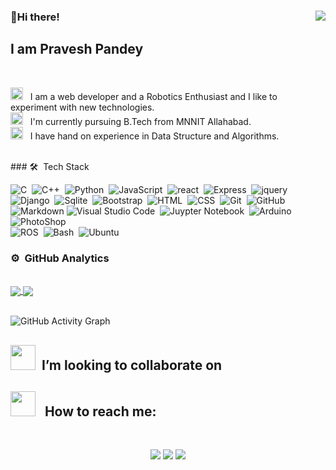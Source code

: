 ### 👋Hi there!     <img align="right" src="https://visitor-badge.glitch.me/badge?page_id=pravesh-pandey.pravesh-pandey"/>
## I am Pravesh Pandey
<br>
<p align="left">
<img src="https://user-images.githubusercontent.com/58443282/114050007-8ac51980-98a9-11eb-8dea-a162f9c69cb6.png" width="20"> &nbsp; I am a web developer and a Robotics Enthusiast and I like to experiment with new technologies.
<br>
<img src="https://user-images.githubusercontent.com/58443282/114054658-acc09b00-98ad-11eb-8f08-5f76e2a63f71.png" width="20"> &nbsp; I'm currently pursuing B.Tech from MNNIT Allahabad.
<br>
<img src="https://user-images.githubusercontent.com/58443282/114054922-e85b6500-98ad-11eb-9394-a59dd6f14a1a.png" width="20"> &nbsp; I have hand on experience in Data Structure and Algorithms.
</p>
<br>
### 🛠 &nbsp;Tech Stack

![C](https://img.shields.io/badge/-C-white?style=flat&logo=C&logoColor=A8B9CC)&nbsp;
![C++](https://img.shields.io/badge/-C++-white?style=flat&logo=C%2B%2B&logoColor=00599C)&nbsp;
![Python](https://img.shields.io/badge/-Python-white?style=flat&logo=python)&nbsp;
![JavaScript](https://img.shields.io/badge/-JavaScript-white?style=flat&logo=javascript&logoColor=F7DF1E)&nbsp;
![react](https://img.shields.io/badge/-React-white?style=flat&logo=React&logoColor=0769AD)&nbsp;
![Express](https://img.shields.io/badge/-Express-white?style=flat&logo=Express&logoColor=000000)&nbsp;
![jquery](https://img.shields.io/badge/-jQuery-white?style=flat&logo=jquery&logoColor=0769AD)&nbsp;\
![Django](https://img.shields.io/badge/-Django-white?style=flat&logo=django&logoColor=brightgreen)&nbsp;
![Sqlite](https://img.shields.io/badge/-SQLite-white?style=flat&logo=SQLite&logoColor=003B57)&nbsp;
![Bootstrap](https://img.shields.io/badge/-Bootstrap4-white?style=flat&logo=bootstrap&logoColor=7952B3)&nbsp;
![HTML](https://img.shields.io/badge/-HTML5-white?style=flat&logo=HTML5&logoColor=E34F26)&nbsp;
![CSS](https://img.shields.io/badge/-CSS-white?style=flat&logo=CSS3&logoColor=1572B6)&nbsp;
![Git](https://img.shields.io/badge/-Git-white?style=flat&logo=git)&nbsp;
![GitHub](https://img.shields.io/badge/-GitHub-white?style=flat&logo=github&logoColor=181717)&nbsp;\
![Markdown](https://img.shields.io/badge/-Markdown-white?style=flat&logo=markdown&logoColor=000000)
![Visual Studio Code](https://img.shields.io/badge/-Visual%20Studio%20Code-white?style=flat&logo=visual-studio-code&logoColor=007ACC)&nbsp;
![Juypter Notebook](https://img.shields.io/badge/-Jupyter%20Notebook-white?style=flat&logo=Jupyter)&nbsp;
![Arduino](https://img.shields.io/badge/-Arduino-white?style=flat&logo=arduino)&nbsp;
![PhotoShop](https://img.shields.io/badge/-Adobe%20Photoshop-white?style=flat&logo=Adobe%20Photoshop&logoColor=31A8FF)&nbsp;\
![ROS](https://img.shields.io/badge/-Robot%20Operating%20System-white?style=flat&logo=ros&logoColor=grey)&nbsp;
![Bash](https://img.shields.io/badge/-Bash-white?style=flat&logo=Windows-Terminal&logoColor=4D4D4D)&nbsp;
![Ubuntu](https://img.shields.io/badge/-Linux-white?style=flat&logo=ubuntu&logoColor=orange)&nbsp;
### ⚙️ &nbsp;GitHub Analytics
<br>
<a href="https://github-readme-stats.vercel.app/api?username=pravesh-pandey&show_icons=true&theme=cobalt">
  <img align="center" src="https://github-readme-stats.vercel.app/api?username=pravesh-pandey&show_icons=true&theme=radical&custom_title=My GitHub statistic" />
</a>
<a href="https://github-readme-stats.vercel.app/api/top-langs/?username=pravesh-pandey&layout=compact&langs_count=8">
  <img align="center" src="https://github-readme-stats.vercel.app/api/top-langs/?username=pravesh-pandey&layout=compact&langs_count=10&theme=radical" />
</a>
<br> 
<br>

![GitHub Activity Graph](https://activity-graph.herokuapp.com/graph?username=pravesh-pandey) 
## <img src="https://user-images.githubusercontent.com/58443282/114056134-fa89d300-98ae-11eb-885b-a514601bcaa2.png" width="40"> &nbsp;I’m looking to collaborate on 
## <img src="https://user-images.githubusercontent.com/58443282/114053740-d9c07e00-98ac-11eb-9d3a-0e9264366126.png" width="40"> &nbsp; How to reach me:
<br>

<p align="center">
<a href="https://www.linkedin.com/in/pravesh25/"><img src="https://img.shields.io/badge/-Pravesh%20Pandey%20-0077B5?style=flat&logo=Linkedin&logoColor=white"/></a>
<a href="mailto:pravesh25pandey@gmail.com"><img src="https://img.shields.io/badge/-pravesh25pandey@gmail.com-D14836?style=flat&logo=Gmail&logoColor=white"/></a>
<a href="https://www.instagram.com/pravesh__pandey_/"><img src="https://img.shields.io/badge/-pravesh__pandey_-e0f8f9?style=flat&logo=instagram&logoColor=darkpink"/></a>
</p>
<!--
**pravesh-pandey/pravesh-pandey** is a ✨ _special_ ✨ repository because its `README.md` (this file) appears on your GitHub profile.

Here are some ideas to get you started:

- 🔭 I’m currently working on ...
- 🌱 I’m currently learning ...
- 👯 I’m looking to collaborate on ...
- 🤔 I’m looking for help with ...
- 💬 Ask me about ...
- 📫 How to reach me: ...
- 😄 Pronouns: ...
- ⚡ Fun fact: ...
-->
